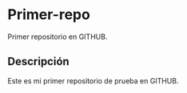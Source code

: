 # Primer-repo

Primer repositorio en GITHUB.


## Descripción

Este es mi primer repositorio de prueba en GITHUB.
